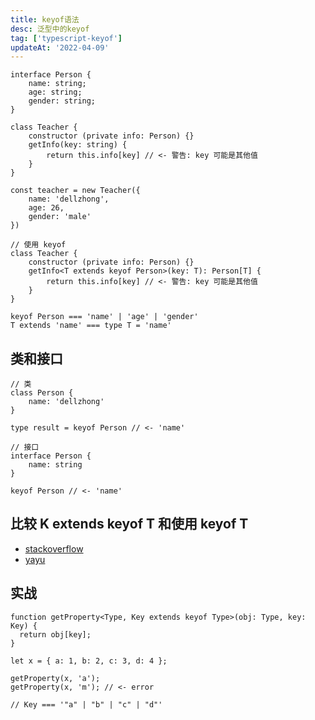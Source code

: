 ```yaml
---
title: keyof语法
desc: 泛型中的keyof
tag: ['typescript-keyof']
updateAt: '2022-04-09'
---
```


```tsx
interface Person {
	name: string;
	age: string;
	gender: string;
}

class Teacher {
	constructor (private info: Person) {}
	getInfo(key: string) {
		return this.info[key] // <- 警告: key 可能是其他值
	}
}

const teacher = new Teacher({
	name: 'dellzhong',
	age: 26,
	gender: 'male'
})

// 使用 keyof
class Teacher {
	constructor (private info: Person) {}
	getInfo<T extends keyof Person>(key: T): Person[T] {
		return this.info[key] // <- 警告: key 可能是其他值
	}
}

keyof Person === 'name' | 'age' | 'gender'
T extends 'name' === type T = 'name'
```

## 类和接口

```tsx
// 类
class Person {
	name: 'dellzhong'
}

type result = keyof Person // <- 'name'

// 接口
interface Person {
	name: string
}

keyof Person // <- 'name'
```

## 比较 K extends keyof T 和使用 keyof T

- [stackoverflow](https://www.notion.so/keyof-2a8bfab08d2e44999b6f32189e405d82)
- [yayu](https://ts.yayujs.com/handbook/KeyofTypeOperator.html#%E7%B1%BB%E5%92%8C%E6%8E%A5%E5%8F%A3)

## 实战

```tsx
function getProperty<Type, Key extends keyof Type>(obj: Type, key: Key) {
  return obj[key];
}

let x = { a: 1, b: 2, c: 3, d: 4 };

getProperty(x, 'a');
getProperty(x, 'm'); // <- error

// Key === '"a" | "b" | "c" | "d"'
```
